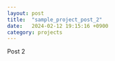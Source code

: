 ```yaml
---
layout: post
title:  "sample_project_post_2"
date:   2024-02-12 19:15:16 +0900
category: projects
---
```


Post 2

